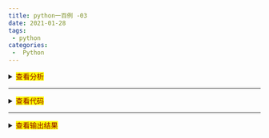 ```yaml
---
title: python一百例 -03  
date: 2021-01-28  
tags:  
 - python
categories:
 -  Python
---
```


<details>
  <summary><mark><font color=darkred>查看分析</font></mark></summary>
  <pre><code>
程序分析：请利用数轴来分界，定位。
  </code></pre>
</details>

---


<details>
  <summary><mark><font color=darkred>查看代码</font></mark></summary>
  <pre><code>

```python
i = int(input('净利润:'))
arr = [1000000,600000,400000,200000,100000,0]
rat = [0.01,0.015,0.03,0.05,0.075,0.1]
r = 0
for idx in range(0,6):
    if i>arr[idx]:
        r+=(i-arr[idx])*rat[idx]
        print ((i-arr[idx])*rat[idx])
        i=arr[idx]
print (r)
```
  </code></pre>
</details>

---


<details>
  <summary><mark><font color=darkred>查看输出结果</font></mark></summary>
  <pre><code>
```python
净利润:120000
1500.0
10000.0
11500.0
```
  </code></pre>
</details>